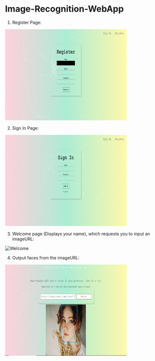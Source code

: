 # Image-Recognition-WebApp

1. Register Page:
<img src="1. Register.PNG" alt="Register" width="400" height="300">

2. Sign In Page:
<img src="2. Sign In.PNG" alt="SignIn" width="400" height="300">

3. Welcome page (Displays your name), which requests you to input an imageURL:
<img src="13. Welcome page.PNG" alt="Welcome" width="400" height="300">

4. Output faces from the imageURL:
<img src="4. Face from Image URL.PNG" alt="Output" width="400" height="300">
